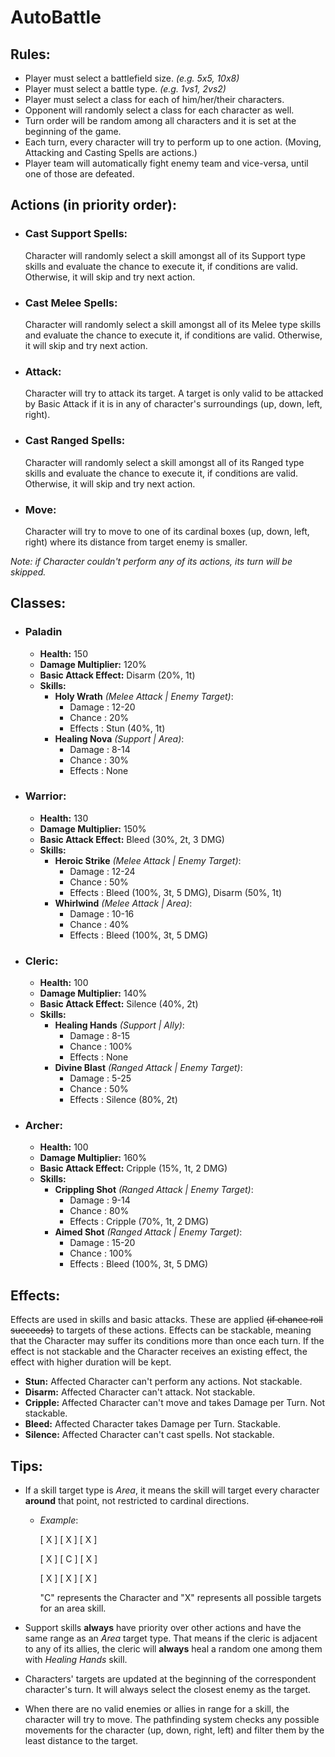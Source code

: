 # AutoBattle

## Rules:
- Player must select a battlefield size. _(e.g. 5x5, 10x8)_
- Player must select a battle type. _(e.g. 1vs1, 2vs2)_
- Player must select a class for each of him/her/their characters.
- Opponent will randomly select a class for each character as well.
- Turn order will be random among all characters and it is set at the beginning of the game.
- Each turn, every character will try to perform up to one action. (Moving, Attacking and Casting Spells are actions.)
- Player team will automatically fight enemy team and vice-versa, until one of those are defeated.

## Actions (in priority order):
- ### Cast Support Spells:
  Character will randomly select a skill amongst all of its Support type skills and evaluate the chance to execute it, if conditions are valid. Otherwise, it will skip and try next action.
- ### Cast Melee Spells:
  Character will randomly select a skill amongst all of its Melee type skills and evaluate the chance to execute it, if conditions are valid. Otherwise, it will skip and try next action.
- ### Attack:
  Character will try to attack its target. A target is only valid to be attacked by Basic Attack if it is in any of character's surroundings (up, down, left, right).
- ### Cast Ranged Spells:
  Character will randomly select a skill amongst all of its Ranged type skills and evaluate the chance to execute it, if conditions are valid. Otherwise, it will skip and try next action.
- ### Move:
  Character will try to move to one of its cardinal boxes (up, down, left, right) where its distance from target enemy is smaller.

_Note: if Character couldn't perform any of its actions, its turn will be skipped._

## Classes:
- ### **Paladin**
  - **Health:** 150
  - **Damage Multiplier:** 120%
  - **Basic Attack Effect:** Disarm (20%, 1t)
  - **Skills:**
    - **Holy Wrath** _(Melee Attack | Enemy Target)_:
      - Damage : 12-20
      - Chance : 20%
      - Effects : Stun (40%, 1t)
    - **Healing Nova** _(Support | Area)_:
      - Damage : 8-14
      - Chance : 30%
      - Effects : None      
- ### **Warrior**:
  - **Health:** 130
  - **Damage Multiplier:** 150%
  - **Basic Attack Effect:** Bleed (30%, 2t, 3 DMG)
  - **Skills:**
    - **Heroic Strike** _(Melee Attack | Enemy Target)_:
      - Damage : 12-24
      - Chance : 50%
      - Effects : Bleed (100%, 3t, 5 DMG), Disarm (50%, 1t)
    - **Whirlwind** _(Melee Attack | Area)_:
      - Damage : 10-16
      - Chance : 40%
      - Effects : Bleed (100%, 3t, 5 DMG)
- ### **Cleric**:
  - **Health:** 100
  - **Damage Multiplier:** 140%
  - **Basic Attack Effect:** Silence (40%, 2t)
  - **Skills:**
    - **Healing Hands** _(Support | Ally)_:
      - Damage : 8-15
      - Chance : 100%
      - Effects : None
    - **Divine Blast** _(Ranged Attack | Enemy Target)_:
      - Damage : 5-25
      - Chance : 50%
      - Effects : Silence (80%, 2t)
- ### **Archer**:
  - **Health:** 100
  - **Damage Multiplier:** 160%
  - **Basic Attack Effect:** Cripple (15%, 1t, 2 DMG)
  - **Skills:**
    - **Crippling Shot** _(Ranged Attack | Enemy Target)_:
      - Damage : 9-14
      - Chance : 80%
      - Effects : Cripple (70%, 1t, 2 DMG)
    - **Aimed Shot** _(Ranged Attack | Enemy Target)_:
      - Damage : 15-20
      - Chance : 100%
      - Effects : Bleed (100%, 3t, 5 DMG)

## Effects:
Effects are used in skills and basic attacks. These are applied ~~(if chance roll succeeds)~~ to targets of these actions. Effects can be stackable, meaning that the Character may suffer its conditions more than once each turn. If the effect is not stackable and the Character receives an existing effect, the effect with higher duration will be kept. 
  - **Stun:** Affected Character can't perform any actions. Not stackable.
  - **Disarm:** Affected Character can't attack. Not stackable.
  - **Cripple:** Affected Character can't move and takes Damage per Turn. Not stackable.
  - **Bleed:** Affected Character takes Damage per Turn. Stackable.
  - **Silence:** Affected Character can't cast spells. Not stackable.

## Tips:
  - If a skill target type is _Area_, it means the skill will target every character **around** that point, not restricted to cardinal directions. 
    - _Example_:
     
      [ X ]  [ X ]  [ X ]

      [ X ]  [ C ]  [ X ]

      [ X ]  [ X ]  [ X ]
    

      "C" represents the Character and "X" represents all possible targets for an area skill.

  - Support skills **always** have priority over other actions and have the same range as an _Area_ target type. That means if the cleric is adjacent to any of its allies, the cleric will **always** heal a random one among them with _Healing Hands_ skill.
  - Characters' targets are updated at the beginning of the correspondent character's turn. It will always select the closest enemy as the target.
  - When there are no valid enemies or allies in range for a skill, the character will try to move. The pathfinding system checks any possible movements for the character (up, down, right, left) and filter them by the least distance to the target.

